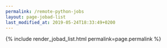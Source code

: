 ```yaml
---
permalink: /remote-python-jobs
layout: page-jobad-list
last_modified_at: 2019-05-24T18:33:49+0200
---
```

{% include render_jobad_list.html permalink=page.permalink %}
